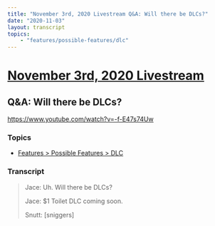 ```yaml
---
title: "November 3rd, 2020 Livestream Q&A: Will there be DLCs?"
date: "2020-11-03"
layout: transcript
topics:
    - "features/possible-features/dlc"
---
```

# [November 3rd, 2020 Livestream](../2020-11-03.md)
## Q&A: Will there be DLCs?
https://www.youtube.com/watch?v=-f-E47s74Uw

### Topics
* [Features > Possible Features > DLC](../topics/features/possible-features/dlc.md)

### Transcript

> Jace: Uh. Will there be DLCs?
>
> Jace: $1 Toilet DLC coming soon.
>
> Snutt: [sniggers]
